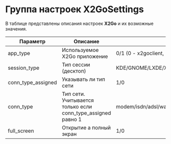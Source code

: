 # Группа настроек X2GoSettings

В таблице представлены описания настроек **X2Go** и их возможные значения.

| Параметр                         | Описание                                                     | Возможные значения                                            |
|----------------------------------|--------------------------------------------------------------|---------------------------------------------------------------|
| app_type                         | Используемое X2Go приложение                                 | 0/1  (0 - x2goclient, 1 - pyhoca-cli)                         |
| session_type                     | Тип сессии (десктоп)                                         | KDE/GNOME/LXDE/XFCE/MATE/UNITY/CINNAMON/TRINITY/OPENBOX/ICEWM |
| conn_type_assigned               | Указывать ли тип сети                                        | 1/0                                                           |
| conn_type                        | Тип сети. Учитывается только если conn_type_assigned равно 1 | modem/isdn/adsl/wan/lan                                       |
| full_screen                      | Открытие а полный экран                                      | 1/0                                                           |


